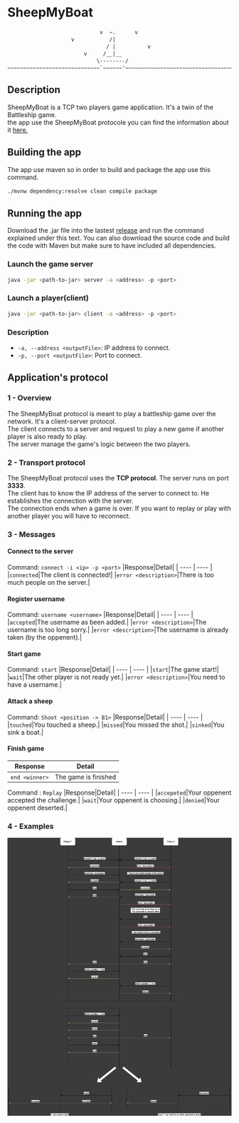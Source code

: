 # SheepMyBoat

```
                             v  ~.      v
                    v           /|
                               / |          v
                        v     /__|__
                            \--------/
~~~~~~~~~~~~~~~~~~~~~~~~~~~~~`~~~~~~'~~~~~~~~~~~~~~~~~~~~~~~~~~~~~~~~~~~~
```
## Description
SheepMyBoat is a TCP two players game application. It's a twin of the Battleship game.       
the app use the SheepMyBoat protocole you can find the information about it [here.](/PROTOCOL.md)

## Building the app
The app use maven  so in order to build and package the app use this command.

```sh
./mvnw dependency:resolve clean compile package
```

## Running the app
Download the .jar file into the lastest [release]() and run the command explained under this text. You can also download the source code and build the code with Maven but make sure to have included all dependencies.

### Launch the game server

```sh
java -jar <path-to-jar> server -a <address> -p <port>
```

### Launch a player(client)

```sh
java -jar <path-to-jar> client -a <address> -p <port>
```

### Description

- `-a, --address <outputFile>`: IP address to connect.
- `-p, --port <outputFile>`: Port to connect.


## Application's protocol

### 1 - Overview
The SheepMyBoat protocol is meant to play a battleship game over the network. It's a client-server protocol.   
The client connects to a server and request to play a new game if another player is also ready to play.    
The server manage the game's logic between the two players.   

### 2 - Transport protocol
The SheepMyBoat protocol uses the **TCP protocol**. The server runs on port **3333**.  
The client has to know the IP address of the server to connect to. He establishes the connection with the server.   
The connection ends when a game is over. If you want to replay or play with another player you will have to reconnect.
 
### 3 - Messages
#### Connect to the server
Command: `connect -i <ip> -p <port>`
|Response|Detail| 
| ---- | ---- |
|`connected`|The client is connected!|
|`error <description>`|There is too much people on the server.|

#### Register username
Command: `username <username>`
|Response|Detail|
| ---- | ---- |
|`accepted`|The username as been added.|
|`error <description>`|The username is too long sorry.|
|`error <description>`|The username is already taken (by the oppenent).|

#### Start game
Command: `start`
|Response|Detail|
| ---- | ---- |
|`start`|The game start!|
|`wait`|The other player is not ready yet.|
|`error <description>`|You need to have a username.|

#### Attack a sheep
Command: `Shoot <position -> B1>`
|Response|Detail|
| ---- | ---- |
|`touched`|You touched a sheep.|
|`missed`|You missed the shot.|
|`sinked`|You sink a boat.|

#### Finish game
|Response|Detail|
| ---- | ---- |
|`end <winner>`|The game is finished|

Command : `Replay`
|Response|Detail|
| ---- | ---- |
|`accepeted`|Your oppenent accepted the challenge.|
|`wait`|Your oppenent is choosing.|
|`denied`|Your oppenent deserted.|

### 4 - Examples
![Sequence diagram](ProtocolSheepMyBoat.png)

